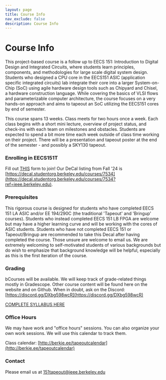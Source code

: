 ```yaml
---
layout: page
title: Course Info
nav_exclude: false
description: Course Info
---
```


# Course Info

This project-based course is a follow up to EECS 151: Introduction to Digital Design and Integrated Circuits, where students learn principles, components, and methodologies for large scale digital system design. Students who designed a CPU core in the EECS151 ASIC (application specific integrated circuits) lab integrate their core into a larger System-on-Chip (SoC) using agile hardware design tools such as Chipyard and Chisel, a hardware construction language. While covering the basics of VLSI flows and parameterizable computer architecture, the course focuses on a very hands-on approach and aims to tapeout an SoC utilizing the EECS151 cores by end of semester.

This course spans 13 weeks. Class meets for two hours once a week. Each class begins with a short mini lecture, overview of project status, and check-ins with each team on milestones and obstacles. Students are expected to spend a bit more time each week outside of class time working on their project. There will be a presentation and tapeout poster at the end of the semester - and possibly a SKY130 tapeout.


### Enrolling in EECS151T

Fill out [THIS](https://berkie.ee/eecs151-tapeout-join) form to join! Our DeCal listing from Fall '24 is [https://decal.studentorg.berkeley.edu/courses/7534](https://decal.studentorg.berkeley.edu/courses/7534?ref=ieee.berkeley.edu).


### Prerequisites

This rigorous course is designed for students who have completed EECS 151 LA ASIC and/or EE 194/290C (the traditional 'Tapeout' and 'Bringup' courses). Students who instead completed EECS 151 LB FPGA are welcome but may have a higher learning curve and will be working with the cores of ASIC students. Students who have not completed EECS 151 or Tapeout/Bringup are recommended to take this Decal after having completed the course. Those unsure are welcome to email us. We are extremely welcoming to self-motivated students of various backgrounds but do wish to emphasize that background knowledge will be helpful, especially as this is the first iteration of the course.

### Grading

bCourses will be available. We will keep track of grade-related things mostly in Gradescope. Other course content will be found here on the website and on Github. When in doubt, ask on the Discord: [https://discord.gg/DXbg598wcR](https://discord.gg/DXbg598wcR)

[COMPLETE SYLLABUS HERE](https://docs.google.com/document/d/1DEXQRc794Aa0wZw8qFCZeJu_mh7d84gBi-DDQVRr5Ls/edit?usp=sharing&ref=ieee.berkeley.edu)

### Office Hours

We may have work and "office hours" sessions. You can also organize your own work sessions. We will use this calendar to track them.

Class calendar: [http://berkie.ee/tapeoutcalendar](http://berkie.ee/tapeoutcalendar)

### Contact

Please email us at [151tapeout@ieee.berkeley.edu](151tapeout@ieee.berkeley.edu)
